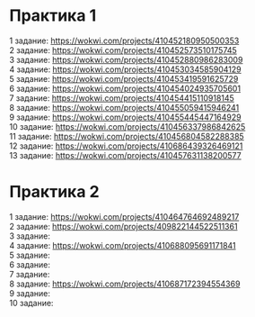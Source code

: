 # Практика 1
1 задание: https://wokwi.com/projects/410452180950500353  
2 задание: https://wokwi.com/projects/410452573510175745  
3 задание: https://wokwi.com/projects/410452880986283009  
4 задание: https://wokwi.com/projects/410453034585904129  
5 задание: https://wokwi.com/projects/410453419591625729  
6 задание: https://wokwi.com/projects/410454024935705601  
7 задание: https://wokwi.com/projects/410454415110918145  
8 задание: https://wokwi.com/projects/410455059415946241  
9 задание: https://wokwi.com/projects/410455445447164929  
10 задание: https://wokwi.com/projects/410456337986842625  
11 задание: https://wokwi.com/projects/410456804582288385  
12 задание: https://wokwi.com/projects/410686439326469121  
13 задание: https://wokwi.com/projects/410457631138200577  
# Практика 2
1 задание: https://wokwi.com/projects/410464764692489217  
2 задание: https://wokwi.com/projects/409822144522511361  
3 задание:   
4 задание: https://wokwi.com/projects/410688095691171841  
5 задание:  
6 задание:  
7 задание:  
8 задание: https://wokwi.com/projects/410687172394554369  
9 задание:  
10 задание:  
